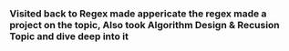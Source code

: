 ### Visited back to Regex made appericate the regex made a project on the topic, Also took Algorithm Design & Recusion Topic and dive deep into it
